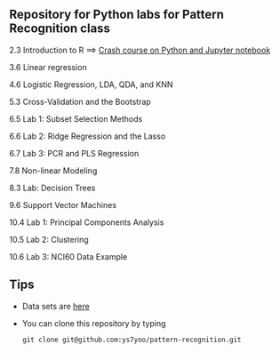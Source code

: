 
## Repository for Python labs for Pattern Recognition class

2.3 Introduction to R ==> [Crash course on Python and Jupyter notebook](lab2.ipynb)

3.6 Linear regression

4.6 Logistic Regression, LDA, QDA, and KNN

5.3 Cross-Validation and the Bootstrap


6.5 Lab 1: Subset Selection Methods

6.6 Lab 2: Ridge Regression and the Lasso

6.7 Lab 3: PCR and PLS Regression


7.8 Non-linear Modeling


8.3 Lab: Decision Trees


9.6 Support Vector Machines

10.4 Lab 1: Principal Components Analysis

10.5 Lab 2: Clustering

10.6 Lab 3: NCI60 Data Example

## Tips
  * Data sets are [here](https://github.com/ys7yoo/pattern-recognition/tree/master/data)
  
  * You can clone this repository by typing
    ```
    git clone git@github.com:ys7yoo/pattern-recognition.git
    ```

